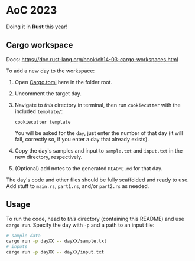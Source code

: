 # AoC 2023

Doing it in **Rust** this year!

## Cargo workspace

Docs: https://doc.rust-lang.org/book/ch14-03-cargo-workspaces.html

To add a new day to the workspace:

1. Open [Cargo.toml](Cargo.toml) here in the folder root.
2. Uncomment the target day.
3. Navigate to *this* directory in terminal, then run `cookiecutter` with the included `template/`:

   ```shell
   cookiecutter template
   ```

   You will be asked for the `day`, just enter the number of that day (it will fail, correctly so, if you enter a day that already exists).

4. Copy the day's samples and input to `sample.txt` and `input.txt` in the new directory, respectively.
5. (Optional) add notes to the generated `README.md` for that day.

The day's code and other files should be fully scaffolded and ready to use. Add stuff to `main.rs`, `part1.rs`, and/or `part2.rs` as needed.

## Usage

To run the code, head to *this* directory (containing this README) and use `cargo run`. Specify the day with `-p` and a path to an input file:

```bash
# sample data
cargo run -p dayXX -- dayXX/sample.txt
# inputs
cargo run -p dayXX -- dayXX/input.txt
```
